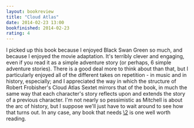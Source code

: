 ```yaml
---
layout: bookreview
title: "Cloud Atlas"
date: 2014-02-23 13:00
bookfinished: 2014-02-23
rating: 4
---
```


I picked up this book because I enjoyed Black Swan Green so much, and because I enjoyed the movie adaptation.  It's terribly clever and engaging, even if you read it as a simple adventure story (or perhaps, 6 simple adventure stories).  There is a good deal more to think about than that, but I particularly enjoyed all of the different takes on repetition - in music and in history, especially; and I appreciated the way in which the structure of Robert Frobisher's Cloud Atlas Sextet mirrors that of the book, in much the same way that each character's story reflects upon and extends the story of a previous character.  I'm not nearly so pessimistic as Mitchell is about the arc of history, but I suppose we'll just have to wait around to see how that turns out.  In any case, any book that needs [\2](\1) is one well worth reading.